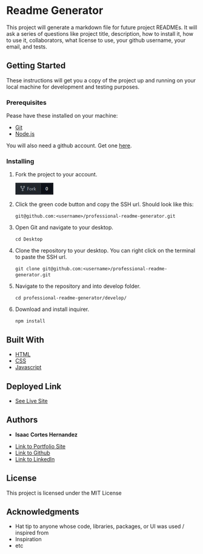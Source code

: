 # Readme Generator

This project will generate a markdown file for future project READMEs. It will ask a series of questions like project title, description, how to install it, how to use it, collaborators, what license to use, your github username, your email, and tests.

## Getting Started

These instructions will get you a copy of the project up and running on your local machine for development and testing purposes.

### Prerequisites

Pease have these installed on your machine:
* [Git](https://git-scm.com/downloads)
* [Node.js](https://nodejs.org/en/download/)

You will also need a github account. Get one [here](https://github.com/).

### Installing

1. Fork the project to your account.

    ![image of fork](develop/img/fork.jpg)

2. Click the green code button and copy the SSH url. Should look like this:
    ```
    git@github.com:<username>/professional-readme-generator.git
    ```
3. Open Git and navigate to your desktop.
    ```
    cd Desktop
    ```
4. Clone the repository to your desktop. You can right click on the terminal to paste the SSH url.
    ```
    git clone git@github.com:<username>/professional-readme-generator.git
    ```
5. Navigate to the repository and into develop folder.
    ```
    cd professional-readme-generator/develop/
    ```
6. Download and install inquirer.
    ```
    npm install
    ```
## Built With

* [HTML](https://developer.mozilla.org/en-US/docs/Web/HTML)
* [CSS](https://developer.mozilla.org/en-US/docs/Web/CSS)
* [Javascript](https://developer.mozilla.org/en-US/docs/Web/JavaScript)

## Deployed Link

* [See Live Site](#)


## Authors

* **Isaac Cortes Hernandez** 

- [Link to Portfolio Site](https://icortes.github.io/my-first-portfolio/)
- [Link to Github](https://github.com/icortes)
- [Link to LinkedIn](https://www.linkedin.com/in/cortes-isaac)

## License

This project is licensed under the MIT License 

## Acknowledgments

* Hat tip to anyone whose code, libraries, packages, or UI was used  / inspired from
* Inspiration
* etc
